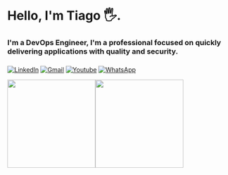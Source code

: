 <h1>
Hello, I'm Tiago 🖐️.
  
<h3>
I'm a DevOps Engineer, I'm a professional focused on quickly delivering applications with quality and security.
  
###
[![Linkedln](https://img.shields.io/badge/LinkedIn-0077B5?style=for-the-badge&logo=linkedin&logoColor=white)](https://www.linkedin.com/in/tiago-paulino-390a981aa)
[![Gmail](https://img.shields.io/badge/Gmail-D14836?style=for-the-badge&logo=gmail&logoColor=white)](mailto:tpaulino12000@gmail.com)
[![Youtube](https://img.shields.io/badge/YouTube-FF0000?style=for-the-badge&logo=youtube&logoColor=white)](https://www.youtube.com/channel/UCXVhPYzVMiDyhdfjV6V4oHQ)
[![WhatsApp](https://img.shields.io/badge/WhatsApp-25D366?style=for-the-badge&logo=whatsapp&logoColor=white)](https://wa.me/55081996085598)
<div style="display: flex;">
    <div style="max-width: 50%;">
        <img src="https://github-readme-stats.vercel.app/api?username=Paulino02&show_icons=true&theme=tokyonight" height="200px"/>
    </div>
    <div style="max-width: 50%;">
        <img src="https://github-readme-stats.vercel.app/api/top-langs/?username=Paulino02&layout=compact&theme=tokyonight" height="200px"/>
    </div>
</div>













